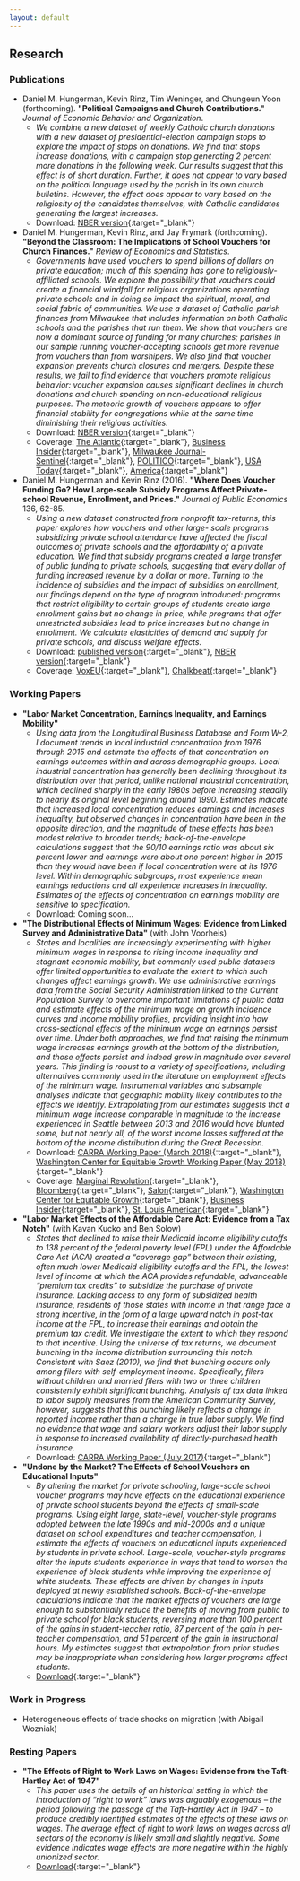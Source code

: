 ```yaml
---
layout: default
---
```


## Research

### Publications
- Daniel M. Hungerman, Kevin Rinz, Tim Weninger, and Chungeun Yoon (forthcoming). **"Political Campaigns and Church Contributions."** _Journal of Economic Behavior and Organization_.
  - _We combine a new dataset of weekly Catholic church donations with a new dataset of presidential-election campaign stops to explore the impact of stops on donations. We find that stops increase donations, with a campaign stop generating 2 percent more donations in the following week. Our results suggest that this effect is of short duration. Further, it does not appear to vary based on the political language used by the parish in its own church bulletins. However, the effect does appear to vary based on the religiosity of the candidates themselves, with Catholic candidates generating the largest increases._
  - Download: [NBER version](http://www.nber.org/papers/w24374){:target="_blank"}
- Daniel M. Hungerman, Kevin Rinz, and Jay Frymark (forthcoming). **"Beyond the Classroom: The Implications of School Vouchers for Church Finances."** _Review of Economics and Statistics_.
  - _Governments have used vouchers to spend billions of dollars on private education; much of this spending has gone to religiously-affiliated schools. We explore the possibility that vouchers could create a financial windfall for religious organizations operating private schools and in doing so impact the spiritual, moral, and social fabric of communities. We use a dataset of Catholic-parish finances from Milwaukee that includes information on both Catholic schools and the parishes that run them. We show that vouchers are now a dominant source of funding for many churches; parishes in our sample running voucher-accepting schools get more revenue from vouchers than from worshipers. We also find that voucher expansion prevents church closures and mergers. Despite these results, we fail to find evidence that vouchers promote religious behavior: voucher expansion causes significant declines in church donations and church spending on non-educational religious purposes. The meteoric growth of vouchers appears to offer financial stability for congregations while at the same time diminishing their religious activities._
  - Download: [NBER version](http://www.nber.org/papers/w23159){:target="_blank"}
  - Coverage: [The Atlantic](https://www.theatlantic.com/education/archive/2017/02/the-catholic-schools-saved-by-vouchers/516888/){:target="_blank"}, [Business Insider](http://www.businessinsider.com/catholic-schools-voucher-programs-study-2017-2/){:target="_blank"}, [Milwaukee Journal-Sentinel](https://www.jsonline.com/story/news/education/2017/02/14/study-vouchers-kept-milwaukee-catholic-parishes-open-but-cost-religious-activity/97855218/){:target="_blank"}, [POLITICO](https://www.politico.com/tipsheets/morning-education/2017/02/school-vouchers-diminish-churches-religious-activities-218734){:target="_blank"}, [USA Today](https://www.usatoday.com/story/news/2017/02/14/study-vouchers-kept-catholic-parishes-open-but-cost-religious-activity/97915968/){:target="_blank"}, [America](https://www.americamagazine.org/politics-society/2017/03/01/what-trumps-call-vouchers-could-mean-catholic-schools){:target="_blank"}
- Daniel M. Hungerman and Kevin Rinz (2016). **"Where Does Voucher Funding Go? How Large-scale Subsidy Programs Affect Private-school Revenue, Enrollment, and Prices."** _Journal of Public Economics_ 136, 62-85.
  - _Using a new dataset constructed from nonprofit tax-returns, this paper explores how vouchers and other large- scale programs subsidizing private school attendance have affected the fiscal outcomes of private schools and the affordability of a private education. We find that subsidy programs created a large transfer of public funding to private schools, suggesting that every dollar of funding increased revenue by a dollar or more. Turning to the incidence of subsidies and the impact of subsidies on enrollment, our findings depend on the type of program introduced: programs that restrict eligibility to certain groups of students create large enrollment gains but no change in price, while programs that offer unrestricted subsidies lead to price increases but no change in enrollment. We calculate elasticities of demand and supply for private schools, and discuss welfare effects._
  - Download: [published version](https://www.sciencedirect.com/science/article/abs/pii/S0047272716000426){:target="_blank"}, [NBER version](http://www.nber.org/papers/w21687){:target="_blank"}
  - Coverage: [VoxEU](https://voxeu.org/article/effects-private-school-subsidy-programmes-school-revenue-and-enrolment){:target="_blank"}, [Chalkbeat](https://www.chalkbeat.org/posts/us/2017/07/30/do-vouchers-actually-expand-school-choice-not-necessarily-it-depends-on-how-theyre-designed/){:target="_blank"}

### Working Papers
- **"Labor Market Concentration, Earnings Inequality, and Earnings Mobility"**
  - _Using data from the Longitudinal Business Database and Form W-2, I document trends in local industrial concentration from 1976 through 2015 and estimate the effects of that concentration on earnings outcomes within and across demographic groups. Local industrial concentration has generally been declining throughout its distribution over that period, unlike national industrial concentration, which declined sharply in the early 1980s before increasing steadily to nearly its original level beginning around 1990. Estimates indicate that increased local concentration reduces earnings and increases inequality, but observed changes in concentration have been in the opposite direction, and the magnitude of these effects has been modest relative to broader trends; back-of-the-envelope calculations suggest that the 90/10 earnings ratio was about six percent lower and earnings were about one percent higher in 2015 than they would have been if local concentration were at its 1976 level. Within demographic subgroups, most experience mean earnings reductions and all experience increases in inequality. Estimates of the effects of concentration on earnings mobility are sensitive to specification._
  - Download: Coming soon...
- **"The Distributional Effects of Minimum Wages: Evidence from Linked Survey and Administrative Data"** (with John Voorheis)
  - _States and localities are increasingly experimenting with higher minimum wages in response to rising income inequality and stagnant economic mobility, but commonly used public datasets offer limited opportunities to evaluate the extent to which such changes affect earnings growth. We use administrative earnings data from the Social Security Administration linked to the Current Population Survey to overcome important limitations of public data and estimate effects of the minimum wage on growth incidence curves and income mobility profiles, providing insight into how cross-sectional effects of the minimum wage on earnings persist over time. Under both approaches, we find that raising the minimum wage increases earnings growth at the bottom of the distribution, and those effects persist and indeed grow in magnitude over several years. This finding is robust to a variety of specifications, including alternatives commonly used in the literature on employment effects of the minimum wage. Instrumental variables and subsample analyses indicate that geographic mobility likely contributes to the effects we identify. Extrapolating from our estimates suggests that a minimum wage increase comparable in magnitude to the increase experienced in Seattle between 2013 and 2016 would have blunted some, but not nearly all, of the worst income losses suffered at the bottom of the income distribution during the Great Recession._
  - Download: [CARRA Working Paper (March 2018)](https://www.census.gov/content/dam/Census/library/working-papers/2018/adrm/carra-wp-2018-02.pdf){:target="_blank"}, [Washington Center for Equitable Growth Working Paper (May 2018)](http://cdn.equitablegrowth.org/wp-content/uploads/2018/05/14120419/051518-WP-distributional-minimum-wage.pdf){:target="_blank"}
  - Coverage: [Marginal Revolution](https://marginalrevolution.com/marginalrevolution/2018/04/new-census-study-minimum-wage.html){:target="_blank"}, [Bloomberg](https://www.bloomberg.com/view/articles/2018-04-05/supply-and-demand-does-a-poor-job-of-explaining-depressed-wages){:target="_blank"}, [Salon](https://www.salon.com/2018/04/07/massive-minimum-wage-study-finds-significant-gains-for-low-income-workers-and-few-downsides_partner/){:target="_blank"}, [Washington Center for Equitable Growth](http://equitablegrowth.org/equitablog/value-added/new-research-indicates-that-minimum-wage-increases-appear-to-benefit-all-low-income-u-s-workers-over-time/){:target="_blank"}, [Business Insider](https://www.businessinsider.com/minimum-wage-us-census-bureau-study-2018-9){:target="_blank"}, [St. Louis American](http://www.stlamerican.com/news/editorials/the-american-endorses-a-yes-vote-on-proposition-b/article_8102dd84-bc6e-11e8-97f5-672a6c79ad9e.html){:target="_blank"}
- **"Labor Market Effects of the Affordable Care Act: Evidence from a Tax Notch"** (with Kavan Kucko and Ben Solow)
  - _States that declined to raise their Medicaid income eligibility cutoffs to 138 percent of the federal poverty level (FPL) under the Affordable Care Act (ACA) created a “coverage gap” between their existing, often much lower Medicaid eligibility cutoffs and the FPL, the lowest level of income at which the ACA provides refundable, advanceable “premium tax credits” to subsidize the purchase of private insurance. Lacking access to any form of subsidized health insurance, residents of those states with income in that range face a strong incentive, in the form of a large upward notch in post-tax income at the FPL, to increase their earnings and obtain the premium tax credit. We investigate the extent to which they respond to that incentive. Using the universe of tax returns, we document bunching in the income distribution surrounding this notch. Consistent with Saez (2010), we find that bunching occurs only among filers with self-employment income. Specifically, filers without children and married filers with two or three children consistently exhibit significant bunching. Analysis of tax data linked to labor supply measures from the American Community Survey, however, suggests that this bunching likely reflects a change in reported income rather than a change in true labor supply. We find no evidence that wage and salary workers adjust their labor supply in response to increased availability of directly-purchased health insurance._
  - Download: [CARRA Working Paper (July 2017)](https://www.census.gov/content/dam/Census/library/working-papers/2017/adrm/carra-wp-2017-07.pdf){:target="_blank"}
- **"Undone by the Market? The Effects of School Vouchers on Educational Inputs"**
  - _By altering the market for private schooling, large-scale school voucher programs may have effects on the educational experience of private school students beyond the effects of small-scale programs. Using eight large, state-level, voucher-style programs adopted between the late 1990s and mid-2000s and a unique dataset on school expenditures and teacher compensation, I estimate the effects of vouchers on educational inputs experienced by students in private school. Large-scale, voucher-style programs alter the inputs students experience in ways that tend to worsen the experience of black students while improving the experience of white students. These effects are driven by changes in inputs deployed at newly established schools. Back-of-the-envelope calculations indicate that the market effects of vouchers are large enough to substantially reduce the benefits of moving from public to private school for black students, reversing more than 100 percent of the gains in student-teacher ratio, 87 percent of the gain in per-teacher compensation, and 51 percent of the gain in instructional hours. My estimates suggest that extrapolation from prior studies may be inappropriate when considering how larger programs affect students._
  - [Download](./research/jmp.pdf){:target="_blank"}

### Work in Progress
- Heterogeneous effects of trade shocks on migration (with Abigail Wozniak)

### Resting Papers
- **"The Effects of Right to Work Laws on Wages: Evidence from the Taft-Hartley Act of 1947"**
  - _This paper uses the details of an historical setting in which the introduction of “right to work” laws was arguably exogenous – the period following the passage of the Taft-Hartley Act in 1947 – to produce credibly identified estimates of the effects of these laws on wages. The average effect of right to work laws on wages across all sectors of the economy is likely small and slightly negative. Some evidence indicates wage effects are more negative within the highly unionized sector._
  - [Download](./research/rtw.pdf){:target="_blank"}